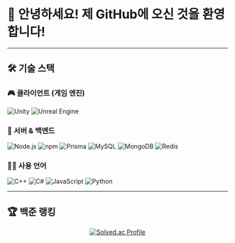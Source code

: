 # 👋 안녕하세요! 제 GitHub에 오신 것을 환영합니다!

---

## 🛠️ 기술 스택

### 🎮 클라이언트 (게임 엔진)  
<p align="left">
  <img alt="Unity" src="https://img.shields.io/badge/Unity-100000?style=flat&logo=unity&logoColor=white" />
  <img alt="Unreal Engine" src="https://img.shields.io/badge/Unreal%20Engine-313131?style=flat&logo=unrealengine&logoColor=white" />
</p>

### 🧠 서버 & 백엔드  
<p align="left">
  <img alt="Node.js" src="https://img.shields.io/badge/Node.js-339933?style=flat&logo=node.js&logoColor=white" />
  <img alt="npm" src="https://img.shields.io/badge/npm-CB3837?style=flat&logo=npm&logoColor=white" />
  <img alt="Prisma" src="https://img.shields.io/badge/Prisma-2D3748?style=flat&logo=prisma&logoColor=white" />
  <img alt="MySQL" src="https://img.shields.io/badge/MySQL-4479A1?style=flat&logo=mysql&logoColor=white" />
  <img alt="MongoDB" src="https://img.shields.io/badge/MongoDB-47A248?style=flat&logo=mongodb&logoColor=white" />
  <img alt="Redis" src="https://img.shields.io/badge/Redis-DC382D?style=flat&logo=redis&logoColor=white" />
</p>

### 🧑‍💻 사용 언어  
<p align="left">
  <img alt="C++" src="https://img.shields.io/badge/C++-00599C?style=flat&logo=c%2b%2b&logoColor=white" />
  <img alt="C#" src="https://img.shields.io/badge/C%23-239120?style=flat&logo=c-sharp&logoColor=white" />
  <img alt="JavaScript" src="https://img.shields.io/badge/JavaScript-F7DF1E?style=flat&logo=javascript&logoColor=black" />
  <img alt="Python" src="https://img.shields.io/badge/Python-3776AB?style=flat&logo=python&logoColor=white" />
</p>

---

## 🏆 백준 랭킹  

<p align="center">
  <a href="https://solved.ac/wodud1892" target="_blank" rel="noopener noreferrer">
    <img alt="Solved.ac Profile" src="http://mazassumnida.wtf/api/v2/generate_badge?boj=wodud1892" />
  </a>
</p>
